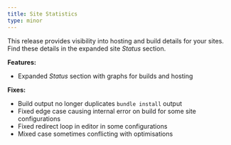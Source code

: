 ```yaml
---
title: Site Statistics
type: minor
---
```



This release provides visibility into hosting and build details for your sites. Find these details in the expanded site *Status* section.

**Features:**

* Expanded *Status* section with graphs for builds and hosting

**Fixes:**

* Build output no longer duplicates `bundle install` output
* Fixed edge case causing internal error on build for some site configurations
* Fixed redirect loop in editor in some configurations
* Mixed case sometimes conflicting with optimisations